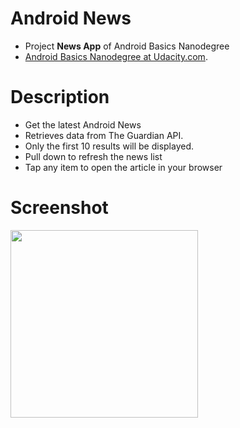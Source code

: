 # Android News

- Project **News App** of Android Basics Nanodegree
- [Android Basics Nanodegree at Udacity.com](https://www.udacity.com/course/android-basics-nanodegree-by-google--nd803).

# Description
- Get the latest Android News 
- Retrieves data from The Guardian API. 
- Only the first 10 results will be displayed. 
- Pull down to refresh the news list
- Tap any item to open the article in your browser

# Screenshot
<img src="https://raw.githubusercontent.com/laramartin/android_newsfeed/master/device-2016-09-22-210648.png" width="300"/>
